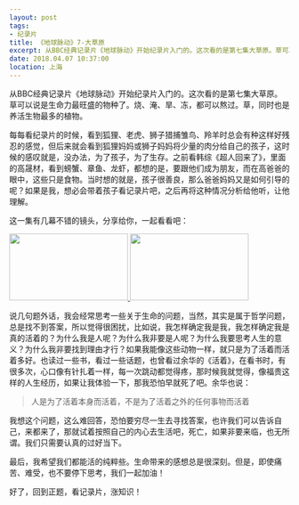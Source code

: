```yaml
---
layout: post
tags: 
- 纪录片
title: 《地球脉动》7-大草原
excerpt: 从BBC经典记录片《地球脉动》开始纪录片入门的。这次看的是第七集大草原。草可以说是生命力最旺盛的生命了。烧、淹、旱、冻，都可以熬过。草，同时也是养活生物最多的植物。
date: 2018.04.07 10:37:00
location: 上海
---
```


从BBC经典记录片《地球脉动》开始纪录片入门的。这次看的是第七集大草原。草可以说是生命力最旺盛的物种了。烧、淹、旱、冻，都可以熬过。草，同时也是养活生物最多的植物。

每每看纪录片的时候，看到狐狸、老虎、狮子猎捕雏鸟、羚羊时总会有种这样好残忍的感觉，但后来就会看到狐狸妈妈或狮子妈妈将少量的肉分给自己的孩子，这时候的感叹就是，没办法，为了孩子，为了生存。之前看韩综《超人回来了》，里面的高晟材，看到螃蟹、章鱼、龙虾，都想的是，要跟他们成为朋友，而在高爸爸的眼中，这些只是食物。当时想的就是，孩子很善良，那么爸爸妈妈又是如何引导的呢？如果是我，想必会带着孩子看记录片吧，之后再将这种情况分析给他听，让他理解。

这一集有几幕不错的镜头，分享给你，一起看看吧：

<div class="zoom-gallery">
	<a href="{{ site.url }}/{{ site.baseurl }}/imgs/posts/2018-04-07-Planet-Earth-Grass-I.jpg" data-detail="" data-source="{{ site.url }}/{{ site.baseurl }}/imgs/posts/2018-04-07-Planet-Earth-Grass-I.jpg" title="" style="width:213px; height:120px;">
		<img src="{{ site.url }}/{{ site.baseurl }}/imgs/posts/2018-04-07-Planet-Earth-Grass-I.jpg" width="213" height="120">
	</a>
	<a href="{{ site.url }}/{{ site.baseurl }}/imgs/posts/2018-04-07-Planet-Earth-Grass-II.jpg" data-detail="" data-source="{{ site.url }}/{{ site.baseurl }}/imgs/posts/2018-04-07-Planet-Earth-Grass-II.jpg" title="" style="width:213px; height:120px;">
		<img src="{{ site.url }}/{{ site.baseurl }}/imgs/posts/2018-04-07-Planet-Earth-Grass-II.jpg" width="213" height="120">
	</a>
</div>


说几句题外话，我会经常思考一些关于生命的问题，当然，其实是属于哲学问题，总是找不到答案，所以觉得很困扰，比如说，我怎样确定我是我，我怎样确定我是真的活着的？为什么我是人呢？为什么我非要是人呢？为什么我要思考人生的意义？为什么我非要找到理由才行？如果我能像这些动物一样，就只是为了活着而活着多好。也读过一些书，看过一些话题，也曾看过余华的《活着》，在看书时，有很多次，心口像有针扎着一样，每一次跳动都觉得疼，那时候我就觉得，像福贵这样的人生经历，如果让我体验一下，那我恐怕早就死了吧。余华也说：

> <span class="icon-quotes-left"></span> 
> 人是为了活着本身而活着，不是为了活着之外的任何事物而活着
> <span class="icon-quotes-right"></span>

我想这个问题，这么难回答，恐怕要穷尽一生去寻找答案，也许我们可以告诉自己，来都来了，那就试着按照自己的内心去生活吧，死亡，如果非要来临，也无所谓。我们只需要认真的过好当下。

最后，我希望我们都能活的纯粹些。生命带来的感想总是很深刻。但是，即使痛苦、难受，也不要停下思考，我们一起加油！

好了，回到正题，看记录片，涨知识！
